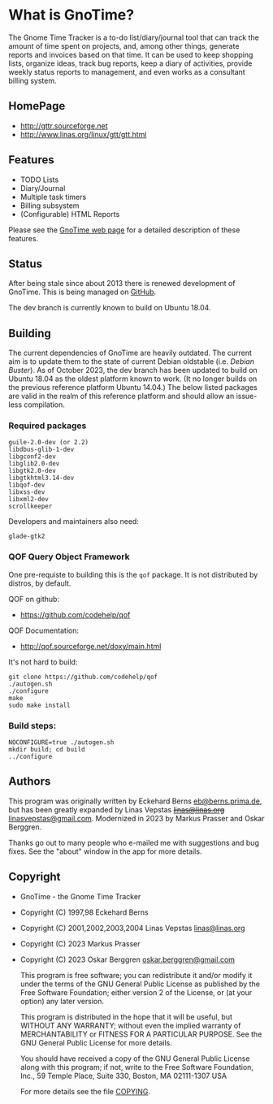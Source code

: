 What is GnoTime?
================
The Gnome Time Tracker is a to-do list/diary/journal tool that can track
the amount of time spent on projects, and, among other things, generate
reports and invoices based on that time. It can be used to keep shopping
lists, organize ideas, track bug reports, keep a diary of activities,
provide weekly status reports to management, and even works as a consultant
billing system.

HomePage
--------
 * http://gttr.sourceforge.net
 * http://www.linas.org/linux/gtt/gtt.html

Features
--------
 * TODO Lists
 * Diary/Journal
 * Multiple task timers
 * Billing subsystem
 * (Configurable) HTML Reports

Please see the [GnoTime web page](http://gttr.sourceforge.net) for a
detailed description of these features.

Status
------
After being stale since about 2013 there is renewed development of GnoTime.
This is being managed on [GitHub](https://github.com/GnoTime/gnotime).

The dev branch is currently known to build on Ubuntu 18.04.

Building
--------
The current dependencies of GnoTime are heavily outdated. The current aim is to
update them to the state of current Debian oldstable (i.e. _Debian Buster_).
As of October 2023, the dev branch has been updated to build on Ubuntu 18.04
as the oldest platform known to work. (It no longer builds on the previous
reference platform Ubuntu 14.04.) The below listed packages are
valid in the realm of this reference platform and should allow an issue-less
compilation.

### Required packages
```
guile-2.0-dev (or 2.2)
libdbus-glib-1-dev
libgconf2-dev
libglib2.0-dev
libgtk2.0-dev
libgtkhtml3.14-dev
libqof-dev
libxss-dev
libxml2-dev
scrollkeeper
```

Developers and maintainers also need:
```
glade-gtk2
```

### QOF Query Object Framework
One pre-requiste to building this is the `qof` package.
It is not distributed by distros, by default.

QOF on github:
 * https://github.com/codehelp/qof

QOF Documentation:
 * http://qof.sourceforge.net/doxy/main.html

It's not hard to build:
```
git clone https://github.com/codehelp/qof
./autogen.sh
./configure
make
sudo make install
```


### Build steps:
```
NOCONFIGURE=true ./autogen.sh
mkdir build; cd build
../configure
```

Authors
-------
This program was originally written by Eckehard Berns <eb@berns.prima.de>,
but has been greatly expanded by Linas Vepstas ~~<linas@linas.org>~~
<linasvepstas@gmail.com>. Modernized in 2023 by Markus Prasser and Oskar
Berggren.

Thanks go out to many people who e-mailed me with suggestions and
bug fixes.  See the "about" window in the app for more details.


Copyright
---------
 * GnoTime - the Gnome Time Tracker
 * Copyright (C) 1997,98 Eckehard Berns
 * Copyright (C) 2001,2002,2003,2004 Linas Vepstas <linas@linas.org>
 * Copyright (C) 2023 Markus Prasser
 * Copyright (C) 2023 Oskar Berggren <oskar.berggren@gmail.com>

   This program is free software; you can redistribute it and/or modify
   it under the terms of the GNU General Public License as published by
   the Free Software Foundation; either version 2 of the License, or
   (at your option) any later version.

   This program is distributed in the hope that it will be useful,
   but WITHOUT ANY WARRANTY; without even the implied warranty of
   MERCHANTABILITY or FITNESS FOR A PARTICULAR PURPOSE.  See the
   GNU General Public License for more details.

   You should have received a copy of the GNU General Public License
   along with this program; if not, write to the Free Software
   Foundation, Inc., 59 Temple Place, Suite 330, Boston, MA  02111-1307  USA

   For more details see the file [COPYING](COPYING).
